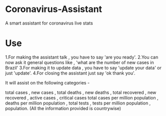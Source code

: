 # Coronavirus-Assistant
A smart assistant for coronavirus live stats

# Use 
1.For making the assistant talk , you have to say 'are you ready'.
2.You can now ask it general questions like , 'what are the number of new cases in Brazil'
3.For making it to update data , you have to say 'update your data' or just 'update'.
4.For closing the assistant just say 'ok thank you'.

It will assist on the following categories - 

total cases , new cases , total deaths , new deaths , total recovered , new recovered , active cases , critical cases 
total cases per million population , deaths per million population , total tests , tests per million population , population.
(All the information provided is countrywise)


